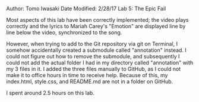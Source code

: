 Author: Tomo Iwasaki
Date Modified: 2/28/17
Lab 5: The Epic Fail

Most aspects of this lab have been correctly implemented; the video plays 
correctly and the lyrics to Mariah Carey's "Emotion" are displayed line by 
line below the video, synchronized to the song. 

However, when trying to add to the Git repository via git on Terminal, I
somehow accidentally created a submodule called "annotation" instead. I
could not figure out how to remove the submodule, and subsequently I could 
not add the actual folder I had in my directory called "annotation" with my
3 files in it. I added the three files manually to GitHub, as I could not 
make it to office hours in time to receive help. Because of this, my
index.html, style.css, and README.md are not in a folder on GitHub.

I spent around 2.5 hours on this lab.  
